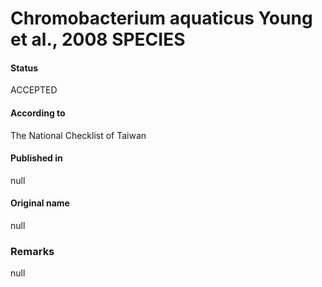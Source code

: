 # Chromobacterium aquaticus Young et al., 2008 SPECIES

#### Status
ACCEPTED

#### According to
The National Checklist of Taiwan

#### Published in
null

#### Original name
null

### Remarks
null